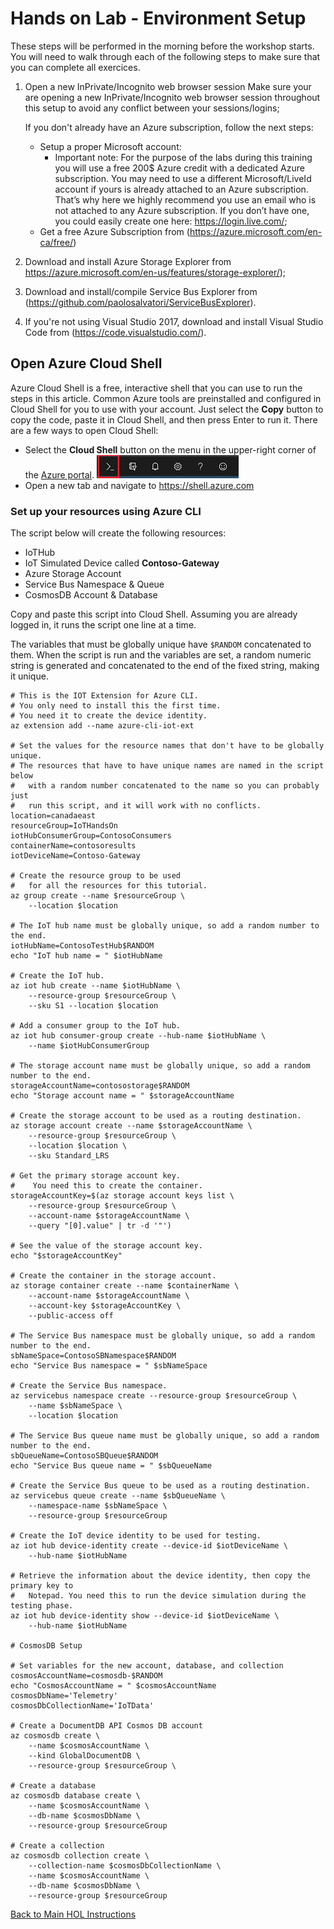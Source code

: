 # Hands on Lab - Environment Setup

These steps will be performed in the morning before the workshop starts. You will need to walk through each of the following steps to make sure that you can complete all exercices.

1. Open a new InPrivate/Incognito web browser session Make sure your are opening a new InPrivate/Incognito web browser session throughout this setup to avoid any conflict between your sessions/logins;

   If you don't already have an Azure subscription, follow the next steps:
   - Setup a proper Microsoft account:
     - Important note: For the purpose of the labs during this training you will use a free 200$ Azure credit with a dedicated Azure subscription. You may need to use a different Microsoft/LiveId account if yours is already attached to an Azure subscription. That’s why here we highly recommend you  use an email who is not attached to any Azure subscription. If you don’t have one, you could easily create one here: https://login.live.com/;
   - Get a free Azure Subscription from (https://azure.microsoft.com/en-ca/free/)
2. Download and install Azure Storage Explorer from https://azure.microsoft.com/en-us/features/storage-explorer/);
3. Download and install/compile Service Bus Explorer from (https://github.com/paolosalvatori/ServiceBusExplorer).
4. If you're not using Visual Studio 2017, download and install Visual Studio Code from (https://code.visualstudio.com/).

## Open Azure Cloud Shell

Azure Cloud Shell is a free, interactive shell that you can use to run the steps in this article. Common Azure tools are preinstalled and configured in Cloud Shell for you to use with your account. Just select the **Copy** button to copy the code, paste it in Cloud Shell, and then press Enter to run it. There are a few ways to open Cloud Shell:

- Select the **Cloud Shell** button on the menu in the upper-right corner of the [Azure portal](https://portal.azure.com). ![Cloud Shell from the portal](/Labs/images/cloud-shell-1.png)
- Open a new tab and navigate to https://shell.azure.com

### Set up your resources using Azure CLI

The script below will create the following resources:

- IoTHub
- IoT Simulated Device called **Contoso-Gateway**
- Azure Storage Account
- Service Bus Namespace & Queue
- CosmosDB Account & Database

Copy and paste this script into Cloud Shell. Assuming you are already logged in, it runs the script one line at a time.

The variables that must be globally unique have `$RANDOM` concatenated to them. When the script is run and the variables are set, a random numeric string is generated and concatenated to the end of the fixed string, making it unique.

```azurecli-interactive
# This is the IOT Extension for Azure CLI.
# You only need to install this the first time.
# You need it to create the device identity. 
az extension add --name azure-cli-iot-ext

# Set the values for the resource names that don't have to be globally unique.
# The resources that have to have unique names are named in the script below
#   with a random number concatenated to the name so you can probably just
#   run this script, and it will work with no conflicts.
location=canadaeast
resourceGroup=IoTHandsOn
iotHubConsumerGroup=ContosoConsumers
containerName=contosoresults
iotDeviceName=Contoso-Gateway

# Create the resource group to be used
#   for all the resources for this tutorial.
az group create --name $resourceGroup \
    --location $location

# The IoT hub name must be globally unique, so add a random number to the end.
iotHubName=ContosoTestHub$RANDOM
echo "IoT hub name = " $iotHubName

# Create the IoT hub.
az iot hub create --name $iotHubName \
    --resource-group $resourceGroup \
    --sku S1 --location $location

# Add a consumer group to the IoT hub.
az iot hub consumer-group create --hub-name $iotHubName \
    --name $iotHubConsumerGroup

# The storage account name must be globally unique, so add a random number to the end.
storageAccountName=contosostorage$RANDOM
echo "Storage account name = " $storageAccountName

# Create the storage account to be used as a routing destination.
az storage account create --name $storageAccountName \
    --resource-group $resourceGroup \
    --location $location \
    --sku Standard_LRS

# Get the primary storage account key.
#    You need this to create the container.
storageAccountKey=$(az storage account keys list \
    --resource-group $resourceGroup \
    --account-name $storageAccountName \
    --query "[0].value" | tr -d '"')

# See the value of the storage account key.
echo "$storageAccountKey"

# Create the container in the storage account.
az storage container create --name $containerName \
    --account-name $storageAccountName \
    --account-key $storageAccountKey \
    --public-access off

# The Service Bus namespace must be globally unique, so add a random number to the end.
sbNameSpace=ContosoSBNamespace$RANDOM
echo "Service Bus namespace = " $sbNameSpace

# Create the Service Bus namespace.
az servicebus namespace create --resource-group $resourceGroup \
    --name $sbNameSpace \
    --location $location

# The Service Bus queue name must be globally unique, so add a random number to the end.
sbQueueName=ContosoSBQueue$RANDOM
echo "Service Bus queue name = " $sbQueueName

# Create the Service Bus queue to be used as a routing destination.
az servicebus queue create --name $sbQueueName \
    --namespace-name $sbNameSpace \
    --resource-group $resourceGroup

# Create the IoT device identity to be used for testing.
az iot hub device-identity create --device-id $iotDeviceName \
    --hub-name $iotHubName

# Retrieve the information about the device identity, then copy the primary key to
#   Notepad. You need this to run the device simulation during the testing phase.
az iot hub device-identity show --device-id $iotDeviceName \
    --hub-name $iotHubName

# CosmosDB Setup

# Set variables for the new account, database, and collection
cosmosAccountName=cosmosdb-$RANDOM
echo "CosmosAccountName = " $cosmosAccountName
cosmosDbName='Telemetry'
cosmosDbCollectionName='IoTData'

# Create a DocumentDB API Cosmos DB account
az cosmosdb create \
    --name $cosmosAccountName \
    --kind GlobalDocumentDB \
    --resource-group $resourceGroup \

# Create a database
az cosmosdb database create \
    --name $cosmosAccountName \
    --db-name $cosmosDbName \
    --resource-group $resourceGroup

# Create a collection
az cosmosdb collection create \
    --collection-name $cosmosDbCollectionName \
    --name $cosmosAccountName \
    --db-name $cosmosDbName \
    --resource-group $resourceGroup
```

[Back to Main HOL Instructions](/README.md)